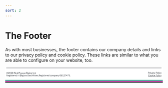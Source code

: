 ```yaml
---
sort: 2
---
```


# The Footer

As with most businesses, the footer contains our company details and links to our privacy policy and cookie policy. These links are similar to what you are able to configure on your website, too.

![Image of the footer](https://raw.githubusercontent.com/pinkpigeondocs/Pink-Pigeon-Documentation/master/docs/common_elements_images/cms_footer.png)

